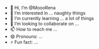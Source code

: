 - 👋 Hi, I’m @MoooRena
- 👀 I’m interested in ... naughty things 
- 🌱 I’m currently learning ... a lot of things
- 💞️ I’m looking to collaborate on ...
- 📫 How to reach me ...
- 😄 Pronouns: ...
- ⚡ Fun fact: ...


<!---
MoooRena/MoooRena is a ✨ special ✨ repository because its `README.md` (this file) appears on your GitHub profile.
You can click the Preview link to take a look at your changes.
--->
